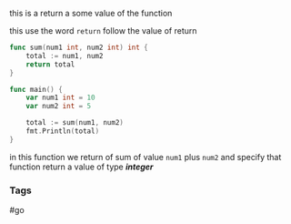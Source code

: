 this is a return a some value of the function 

this use the word `return` follow the value of return

```go
func sum(num1 int, num2 int) int {
	total := num1, num2
	return total
}

func main() {
	var num1 int = 10
	var num2 int = 5

	total := sum(num1, num2)
	fmt.Println(total)
}
```

in this function we return of sum of value `num1` plus `num2` and specify that function return a value of type ***integer***

### Tags
#go
